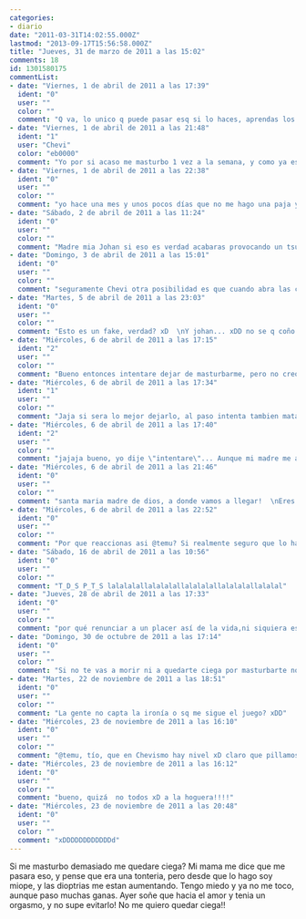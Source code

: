```yaml
---
categories:
- diario
date: "2011-03-31T14:02:55.000Z"
lastmod: "2013-09-17T15:56:58.000Z"
title: "Jueves, 31 de marzo de 2011 a las 15:02"
comments: 18
id: 1301580175
commentList:
- date: "Viernes, 1 de abril de 2011 a las 17:39"
  ident: "0"
  user: ""
  color: ""
  comment: "Q va, lo unico q puede pasar esq si lo haces, aprendas los pequeños placeres de la vida ya q te conoceras mucho mejor, a no ser q tengas un orgamos te caigas y te claves el pico de una mesa por ejemplo en los dos ojos, entonces si q te puedes quedar ciega!"
- date: "Viernes, 1 de abril de 2011 a las 21:48"
  ident: "1"
  user: "Chevi"
  color: "eb0000"
  comment: "Yo por si acaso me masturbo 1 vez a la semana, y como ya estoy muy cachonda en ese momento es muy poco tiempo. Asi no arriesgo mi vista"
- date: "Viernes, 1 de abril de 2011 a las 22:38"
  ident: "0"
  user: ""
  color: ""
  comment: "yo hace una mes y unos pocos días que no me hago una paja y quiero mi pin"
- date: "Sábado, 2 de abril de 2011 a las 11:24"
  ident: "0"
  user: ""
  color: ""
  comment: "Madre mia Johan si eso es verdad acabaras provocando un tsunami como el Japon :S"
- date: "Domingo, 3 de abril de 2011 a las 15:01"
  ident: "0"
  user: ""
  color: ""
  comment: "seguramente Chevi otra posibilidad es que cuando abra las compuertas, por decirlo de alguna manera, inunde el edificio. viva el celibato!!  ¬¬"
- date: "Martes, 5 de abril de 2011 a las 23:03"
  ident: "0"
  user: ""
  color: ""
  comment: "Esto es un fake, verdad? xD  \nY johan... xDD no se q coño haces... osea, en q coño no piensas xDDd"
- date: "Miércoles, 6 de abril de 2011 a las 17:15"
  ident: "2"
  user: ""
  color: ""
  comment: "Bueno entonces intentare dejar de masturbarme, pero no creo que consiga no tener orgasmos en sueños :("
- date: "Miércoles, 6 de abril de 2011 a las 17:34"
  ident: "1"
  user: ""
  color: ""
  comment: "Jaja si sera lo mejor dejarlo, al paso intenta tambien matar los demas pequeños placeres de tu vida q te haga feliz xD, porfavor porq lo vas a dejar? y encima contra tu voluntad, va eso es un farol..."
- date: "Miércoles, 6 de abril de 2011 a las 17:40"
  ident: "2"
  user: ""
  color: ""
  comment: "jajaja bueno, yo dije \"intentare\"... Aunque mi madre me asuste con eso, realmente se que es mentira, solo que me hace sentirme incomoda..."
- date: "Miércoles, 6 de abril de 2011 a las 21:46"
  ident: "0"
  user: ""
  color: ""
  comment: "santa maria madre de dios, a donde vamos a llegar!  \nEres una hereje y eso es una blasfemia, santa maria, ay señor!   \nEn el infierno te pudrias por los siglos de los siglos con los malditos rojos de mierda!"
- date: "Miércoles, 6 de abril de 2011 a las 22:52"
  ident: "0"
  user: ""
  color: ""
  comment: "Por que reaccionas asi @temu? Si realmente seguro que lo hace, como todas, aunque se sienta mal por ello"
- date: "Sábado, 16 de abril de 2011 a las 10:56"
  ident: "0"
  user: ""
  color: ""
  comment: "T_D_S P_T_S lalalalallalalalallalalalallalalalallalalal"
- date: "Jueves, 28 de abril de 2011 a las 17:33"
  ident: "0"
  user: ""
  color: ""
  comment: "por qué renunciar a un placer así de la vida,ni siquiera es pecado otra cosa es que lo hagas con alguien.... pero eso es otro tema.  \nno creo que siempre estés tan cachonda como para estar tanto tiempo masturbándote no?"
- date: "Domingo, 30 de octubre de 2011 a las 17:14"
  ident: "0"
  user: ""
  color: ""
  comment: "Si no te vas a morir ni a quedarte ciega por masturbarte no veo inconveniente alguno en masturbarse. xD Es curioso porque algunas tías os sentís culpables o incomodas por masturbaros, los tíos en cambio no... no sé... ¿será cosa de la sociedad?"
- date: "Martes, 22 de noviembre de 2011 a las 18:51"
  ident: "0"
  user: ""
  color: ""
  comment: "La gente no capta la ironía o sq me sigue el juego? xDD"
- date: "Miércoles, 23 de noviembre de 2011 a las 16:10"
  ident: "0"
  user: ""
  color: ""
  comment: "@temu, tío, que en Chevismo hay nivel xD claro que pillamos la ironía xDD"
- date: "Miércoles, 23 de noviembre de 2011 a las 16:12"
  ident: "0"
  user: ""
  color: ""
  comment: "bueno, quizá  no todos xD a la hoguera!!!!"
- date: "Miércoles, 23 de noviembre de 2011 a las 20:48"
  ident: "0"
  user: ""
  color: ""
  comment: "xDDDDDDDDDDDDd"
---
```


Si me masturbo demasiado me quedare ciega? Mi mama me dice que me pasara eso, y pense que era una tonteria, pero desde que lo hago soy miope, y las dioptrias me estan aumentando. Tengo miedo y ya no me toco, aunque paso muchas ganas. Ayer soñe que hacia el amor y tenia un orgasmo, y no supe evitarlo! No me quiero quedar ciega!!